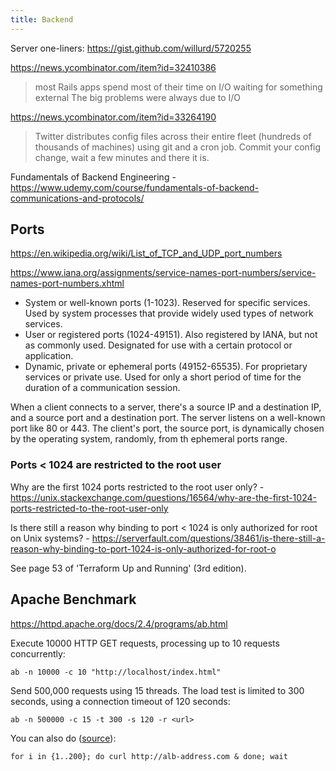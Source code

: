 ```yaml
---
title: Backend
---
```


Server one-liners: https://gist.github.com/willurd/5720255

https://news.ycombinator.com/item?id=32410386

> most Rails apps spend most of their time on I/O waiting for something external
> The big problems were always due to I/O

https://news.ycombinator.com/item?id=33264190

> Twitter distributes config files across their entire fleet (hundreds of thousands of machines) using git and a cron job. Commit your config change, wait a few minutes and there it is.

Fundamentals of Backend Engineering - https://www.udemy.com/course/fundamentals-of-backend-communications-and-protocols/

## Ports

https://en.wikipedia.org/wiki/List_of_TCP_and_UDP_port_numbers

https://www.iana.org/assignments/service-names-port-numbers/service-names-port-numbers.xhtml

- System or well-known ports (1-1023). Reserved for specific services. Used by system processes that provide widely used types of network services.
- User or registered ports (1024-49151). Also registered by IANA, but not as commonly used. Designated for use with a certain protocol or application.
- Dynamic, private or ephemeral ports (49152-65535). For proprietary services or private use. Used for only a short period of time for the duration of a communication session.

When a client connects to a server, there's a source IP and a destination IP, and a source port and a destination port. The server listens on a well-known port like 80 or 443. The client's port, the source port, is dynamically chosen by the operating system, randomly, from th ephemeral ports range.

### Ports < 1024 are restricted to the root user

Why are the first 1024 ports restricted to the root user only? - https://unix.stackexchange.com/questions/16564/why-are-the-first-1024-ports-restricted-to-the-root-user-only

Is there still a reason why binding to port < 1024 is only authorized for root on Unix systems? - https://serverfault.com/questions/38461/is-there-still-a-reason-why-binding-to-port-1024-is-only-authorized-for-root-o

See page 53 of 'Terraform Up and Running' (3rd edition).

## Apache Benchmark

https://httpd.apache.org/docs/2.4/programs/ab.html

Execute 10000 HTTP GET requests, processing up to 10 requests concurrently:

```shell
ab -n 10000 -c 10 "http://localhost/index.html"
```

Send 500,000 requests using 15 threads. The load test is limited to 300 seconds, using a connection timeout of 120 seconds:

```shell
ab -n 500000 -c 15 -t 300 -s 120 -r <url>
```

You can also do ([source](https://github.com/nealdct/aws-clf-code/blob/main/amazon-ec2/generate-load-on-alb.md)):

```shell
for i in {1..200}; do curl http://alb-address.com & done; wait
```
